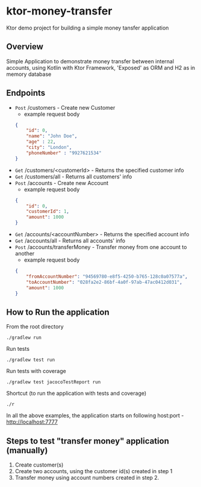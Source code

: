 # ktor-money-transfer
Ktor demo project for building a simple money tansfer application

## Overview
Simple Application to demonstrate money transfer between internal accounts, using Kotlin with Ktor Framework, 'Exposed' as ORM and H2 as in memory database

## Endpoints
* `Post` /customers - Create new Customer
    - example request body
    ```json 
    {
    	"id": 0,
    	"name": "John Doe",
    	"age" : 22,
    	"city": "London",
    	"phoneNumber" : "9927621534"
    }
    ```
* `Get` /customers/&lt;customerId&gt; - Returns the specified customer info
* `Get` /customers/all - Returns all customers' info
* `Post` /accounts - Create new Account
    - example request body
    ```json 
    {
    	"id": 0,
    	"customerId": 1,
    	"amount": 1000
    }
    ```
* `Get` /accounts/&lt;accountNumber&gt; - Returns the specified account info
* `Get` /accounts/all - Returns all accounts' info
* `Post` /accounts/transferMoney - Transfer money from one account to another
    - example request body
    ```json 
    {
    	"fromAccountNumber": "94569780-e8f5-4250-b765-128c0a07577a",
    	"toAccountNumber": "028fa2e2-86bf-4a0f-97ab-47ac0412d031",
    	"amount": 1000
    }
    ```

## How to Run the application
From the root directory
```
./gradlew run
```

Run tests
```
./gradlew test run
```

Run tests with coverage
```
./gradlew test jacocoTestReport run
```

Shortcut (to run the application with tests and coverage)
```
./r
```

In all the above examples, the application starts on following host:port - [http://localhost:7777](http://localhost:7777)

## Steps to test "transfer money" application (manually)
1. Create customer(s)
2. Create two accounts, using the customer id(s) created in step 1
3. Transfer money using account numbers created in step 2.
